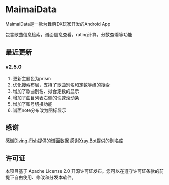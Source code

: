 # MaimaiData

MaimaiData是一款为舞萌DX玩家开发的Android App

包含歌曲信息检索，谱面信息查看，rating计算，分数查看等功能

## 最近更新
### v2.5.0
1. 更新主题色为prism
2. 优化搜索布局，支持了歌曲别名和定数等级的搜索
3. 增加了歌曲别名、拟合定数的显示
4. 增加了曲目列表右侧的快速滚动条
5. 增加了账号切换功能
6. 谱面note分布改为图标显示

## 感谢
感谢[Diving-Fish](https://github.com/Diving-Fish/maimaidx-prober)提供的谱面数据
感谢[Xray Bot](https://download.fanyu.site/maimai/alias.json)提供的别名库

## 许可证
本项目基于 Apache License 2.0 开源许可证发布。您可以在遵守许可证条款的前提下自由使用、修改和分发本软件。